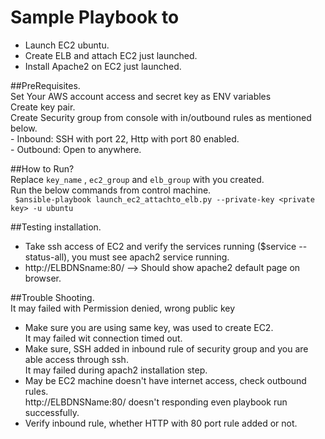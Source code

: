 # Sample Playbook to
  - Launch EC2 ubuntu.
  - Create ELB and attach EC2 just launched.
  - Install Apache2 on EC2 just launched.     
 
##PreRequisites.  
  Set Your AWS account access and secret key as ENV variables   
  Create key pair.  
  Create Security group from console with in/outbound rules as mentioned below.    
    - Inbound: SSH with port 22, Http with port 80 enabled.  
    - Outbound: Open to anywhere.  
  
##How to Run?  
  Replace ```key_name``` , ```ec2_group``` and ```elb_group``` with you created.     
  Run the below commands from control machine.  
  ``` $ansible-playbook launch_ec2_attachto_elb.py --private-key <private key> -u ubuntu```   
  
##Testing installation.  
  - Take ssh access of EC2 and verify the services running ($service --status-all), you must see apach2 service running.  
  - http://ELBDNSname:80/   --> Should show apache2 default page on browser.  
  
##Trouble Shooting.  
  It may failed with Permission denied, wrong public key  
   - Make sure you are using same key, was used to create EC2.  
  It may failed wit connection timed out.  
   - Make sure, SSH added in inbound rule of security group and you are able access through ssh.  
  It may failed during apach2 installation step.  
   - May be EC2 machine doesn't have internet access, check outbound rules.  
  http://ELBDNSName:80/ doesn't responding even playbook run successfully.  
   - Verify inbound rule, whether HTTP with 80 port rule added or not.  
   


 
 
